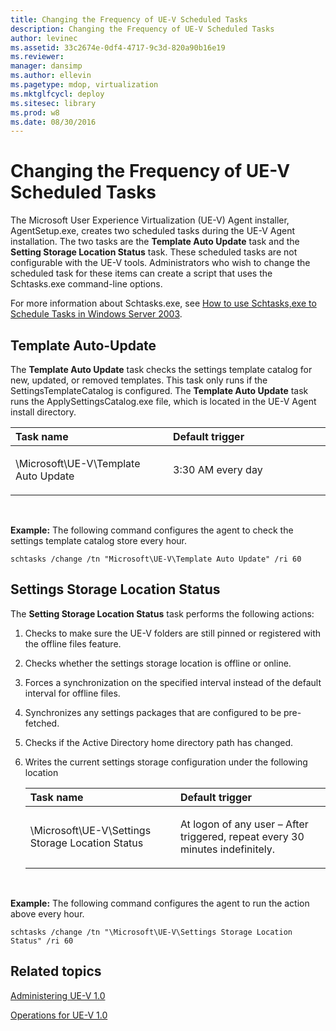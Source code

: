 ```yaml
---
title: Changing the Frequency of UE-V Scheduled Tasks
description: Changing the Frequency of UE-V Scheduled Tasks
author: levinec
ms.assetid: 33c2674e-0df4-4717-9c3d-820a90b16e19
ms.reviewer: 
manager: dansimp
ms.author: ellevin
ms.pagetype: mdop, virtualization
ms.mktglfcycl: deploy
ms.sitesec: library
ms.prod: w8
ms.date: 08/30/2016
---
```



# Changing the Frequency of UE-V Scheduled Tasks


The Microsoft User Experience Virtualization (UE-V) Agent installer, AgentSetup.exe, creates two scheduled tasks during the UE-V Agent installation. The two tasks are the **Template Auto Update** task and the **Setting Storage Location Status** task. These scheduled tasks are not configurable with the UE-V tools. Administrators who wish to change the scheduled task for these items can create a script that uses the Schtasks.exe command-line options.

For more information about Schtasks.exe, see [How to use Schtasks,exe to Schedule Tasks in Windows Server 2003](https://go.microsoft.com/fwlink/?LinkID=264854).

## Template Auto-Update


The **Template Auto Update** task checks the settings template catalog for new, updated, or removed templates. This task only runs if the SettingsTemplateCatalog is configured. The **Template Auto Update** task runs the ApplySettingsCatalog.exe file, which is located in the UE-V Agent install directory.

<table>
<colgroup>
<col width="50%" />
<col width="50%" />
</colgroup>
<thead>
<tr class="header">
<th align="left">Task name</th>
<th align="left">Default trigger</th>
</tr>
</thead>
<tbody>
<tr class="odd">
<td align="left"><p>\Microsoft\UE-V\Template Auto Update</p></td>
<td align="left"><p>3:30 AM every day</p></td>
</tr>
</tbody>
</table>

 

**Example:** The following command configures the agent to check the settings template catalog store every hour.

``` syntax
schtasks /change /tn "Microsoft\UE-V\Template Auto Update" /ri 60
```

## Settings Storage Location Status


The **Setting Storage Location Status** task performs the following actions:

1.  Checks to make sure the UE-V folders are still pinned or registered with the offline files feature.

2.  Checks whether the settings storage location is offline or online.

3.  Forces a synchronization on the specified interval instead of the default interval for offline files.

4.  Synchronizes any settings packages that are configured to be pre-fetched.

5.  Checks if the Active Directory home directory path has changed.

6.  Writes the current settings storage configuration under the following location

    <table>
    <colgroup>
    <col width="50%" />
    <col width="50%" />
    </colgroup>
    <thead>
    <tr class="header">
    <th align="left">Task name</th>
    <th align="left">Default trigger</th>
    </tr>
    </thead>
    <tbody>
    <tr class="odd">
    <td align="left"><p>\Microsoft\UE-V\Settings Storage Location Status</p></td>
    <td align="left"><p>At logon of any user – After triggered, repeat every 30 minutes indefinitely.</p></td>
    </tr>
    </tbody>
    </table>

     

**Example:** The following command configures the agent to run the action above every hour.

``` syntax
schtasks /change /tn "\Microsoft\UE-V\Settings Storage Location Status" /ri 60
```

## Related topics


[Administering UE-V 1.0](administering-ue-v-10.md)

[Operations for UE-V 1.0](operations-for-ue-v-10.md)

 

 





